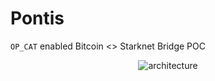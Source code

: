 # Pontis

`OP_CAT` enabled Bitcoin &lt;> Starknet Bridge POC

<p align="center" width="100%">
  <img src="./docs/img/architecture.png" alt="architecture"/>
</p>

